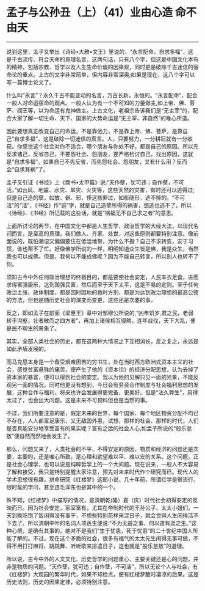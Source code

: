 # 孟子与公孙丑（上）（41）业由心造 命不由天

------

说到这里，孟子又举出《诗经•大雅•文王》里说的，“永言配命，自求多福”，这是千古流传、符合天命的真理名言。这两句话，只有八个字，但这是中国文化本有的精神，包括宗教、哲学以及人生生命价值的因果观，同时更是破除千古迷信的宿命论的重点。上古的文字非常简单，但内容非常深奥;如果是现在，这八个字可以写一篇博士论文了。

什么叫“永言”？永久千古不能变动的名言，万古长新，永恒的。“永言配命”，配合一般人对命运宿命的观点。一般人认为有一个不可知的力量做主,如上帝、佛、菩萨、阎王等，以为命运有鬼神做主。上古文化，老祖宗告诉我们是“无主宰”的，配合大家了解一切生命、天下、国家的大势命运是“无主宰、非自然”的唯心所造。

因此要想真正改变自己的命运，不是靠他力，不是靠上帝、佛、菩萨，是靠自己“自求多福”，这是破除一切迷信的真言。人，只要努力，一分耕耘就有一分收获。你感觉这个社会对你不适合，哪个朋友与你处不好，都是自己的原因。所以先反求诸己，反省自己，不要怨社会、怨朋友，要严格检讨自己，找出原因，这就是“自求多福”。如果自己不先反省，而先怨社会、怨朋友，又有什么用？反而会“自求其祸”了。

孟子又引证《书经》上《商书•太甲篇》说:“天作孽，犹可违；自作孽，不可活。”如台风、地震、水灾、旱灾、火灾等，这些天然的灾害，有时还可以逃得过;但是自己造的孽，如放、僻、邪、侈这些罪过，如影随形，逃不掉的。“不可活”的“活”，《书经》作“逭”字，就是自己造孽所得的祸害，想逃也逃不了。所以《诗经》、《书经》所记载的这些话，就是“祸福无不自己求之者”的意思。

上面所讨论的两节，在中国文化中都是人生哲学、政治哲学的大经大法，以现代名词而言，是至高的真理。我们做人、齐家、处世，对这些原则都要特别注意。像前面说的，既怕潮湿又偏偏要住在低洼地带，为什么不搬？自己不求转变，安于习惯，谁也帮不了忙。好像佛学所说的一样，明明知道众生皆是佛，我是众生，当然我也可以成佛。但是，我何以不能成佛呢？因为不能自己转变，所以别人也转不了你。

须知古今中外任何政治理想的终极目的，都是要使社会安定，人民丰衣足食，进而求得富强康乐，达到国强民富，然后而至于天下太平，这是不易的定则。至于任何政治主张、政体制度，都是因时因地的救时方剂，都是为达到政治理想的最高公德的方法，但也是随历史社会的演变而变更，这些还是次要的事。

反之，即如孟子在前面《梁惠王》章中对邹穆公所说的,“凶年饥岁,君之民，老弱转乎沟壑，壮者散而之四方者”，再加上诸侯相互侵略，连年战伐，天下大乱，便是民不聊生的景象了。

其实，全部人类社会的历史，都在这两种大情况之下互相消长，反之复之，永远是如此矛盾发展的。

而马克思本身是一个备受艰难困苦的穷书生，处在当时西方欧洲式资本主义的社会，感觉贫富悬殊的痛苦，便产生了他的《资本论》的经济分配思想，认为去掉了资本家的暴富，便可以得到社会的安定。我以为他的见解只见一面的光景，不能反观另一面的情况。同时他更没有想到，今日会有劳资合作制度与社会福利思想的发展，这种合作与福利，将来也许会发展得更完备，更美好。但是“法久弊生”，用得太过了，也会出大问题。这是未来不可预料但也是当然的事。

不过，我们所要注意的是，假定未来的世界，每个国家、每个地区物资分配不均已不存在，人人都富足康乐，又无敌国外患，试想，那样的社会、那样的时代，人们是否真能安分地享受富有的果实呢？富有之后的社会人心,如孟子所说的“般乐怠敖”便自然而然地会发生了。

那么，问题又来了，人类社会的不平、不得安定的原因，物质和经济的问题还是次要，主要的，还是唯心所致，是心理和欲望难以平、难以安的关系。这个问题，正是社会心理学，也可以说是纯粹哲学上的一个大问题。现在说来，一般人不大容易了解和接受，我只是特别提醒大家注意，预先对未来时代作个研究而已。现代人的学术思想很有趣，拼命研究《红楼梦》这部小说，几十年前，所谓红学是很流行、很时髦的学问，甚至连毛泽东也是其中的一个。

殊不知，《红楼梦》中描写的情况，是清朝乾(隆）嘉（庆）时代社会初得安定的反映而已。因为社会安定，家室富有，尤其在帝制时代的王孙公子、太太小姐们，一天到晚吃饱了饭闲得没有事干，不想些特别花样来混日子，就会觉得人生闲得活不下去了。所以清朝中叶的名词人项莲生便说:“不为无益之事，何以遣有涯之生。”这种心境，是确有其事的，绝对不是我们“生于忧患，死于忧患”的二十世纪中国人所能了解的。不过，现在这个矛盾的社会，很多有福气的太太先生闲得无事可做，不得不用打打麻将、跳跳舞、听听歌来排遣日子，这也就是“般乐怠敖”的道理。

所以说，古今中外的人文文化、历史哲学的问题重心，主要关键还是心的问题，并非是物质的问题。“天作孽，犹可违；自作孽，不可活”，所以无论个人与社会，有《红楼梦》大观园的繁华时代，如果不知检点，便有红楼梦醒时凄凉的后果。这是历史法则，历史的因果定律，必须特别注意。

